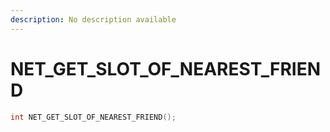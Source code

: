```yaml
---
description: No description available 
---
```


# NET_GET_SLOT_OF_NEAREST_FRIEND

```cpp
int NET_GET_SLOT_OF_NEAREST_FRIEND();
```